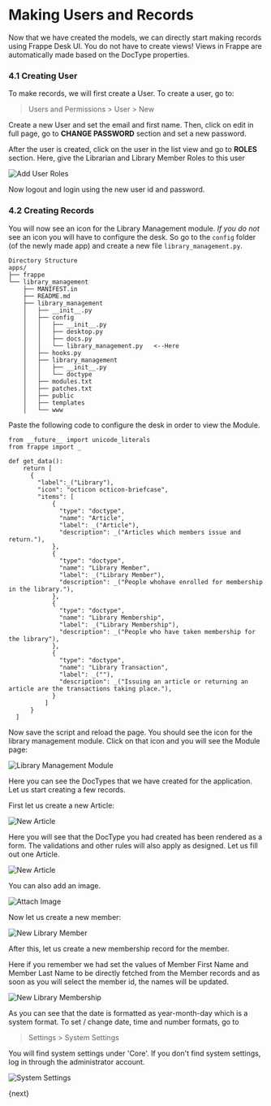 <!-- base_template: frappe_io/www/frappe/frappe_base.html --><!-- add-breadcrumbs -->
# Making Users and Records

Now that we have created the models, we can directly start making records using Frappe Desk UI. You do not have to create views! Views in Frappe are automatically made based on the DocType properties.

### 4.1 Creating User

To make records, we will first create a User. To create a user, go to:

> Users and Permissions > User > New

Create a new User and set the email and first name. Then, click on edit in full page, go to **CHANGE PASSWORD** section and set a new password.

After the user is created, click on the user in the list view and go to **ROLES** section. Here, give the Librarian and Library Member Roles to this user

<img class="screenshot" alt="Add User Roles" src="/docs/assets/img/add_user_roles.png">

Now logout and login using the new user id and password.

### 4.2 Creating Records

You will now see an icon for the Library Management module. *If you do not* see an icon you will have to configure the desk. So go to the `config` folder (of the newly made app) and create a new file `library_management.py`. 

```
Directory Structure
apps/
├── frappe
└── library_management
    ├── MANIFEST.in
    ├── README.md
    ├── library_management
    │   ├── __init__.py
    │   ├── config
    │   │   ├── __init__.py
    │   │   ├── desktop.py
    │   │   ├── docs.py
    │   │   └── library_management.py   <--Here 
    │   ├── hooks.py
    │   ├── library_management
    │   │   ├── __init__.py
    │   │   └── doctype
    │   ├── modules.txt
    │   ├── patches.txt
    │   ├── public
    │   ├── templates
    │   └── www
```

Paste the following code to configure the desk in order to view the Module.

	from __future__ import unicode_literals
	from frappe import _
	
	def get_data():
		return [
          {
            "label":_("Library"),
            "icon": "octicon octicon-briefcase",
            "items": [
                {
                  "type": "doctype",
                  "name": "Article",
                  "label": _("Article"),
                  "description": _("Articles which members issue and return."),
                },
                {
                  "type": "doctype",
                  "name": "Library Member",
                  "label": _("Library Member"),
                  "description": _("People whohave enrolled for membership in the library."),
                },
                {
                  "type": "doctype",
                  "name": "Library Membership",
                  "label": _("Library Membership"),
                  "description": _("People who have taken membership for the library"),
                },
                {
                  "type": "doctype",
                  "name": "Library Transaction",
                  "label": _(""),
                  "description": _("Issuing an article or returning an article are the transactions taking place."),
                }
              ]
          }
      ]

Now save the script and reload the page. You should see the icon for the library management module.
Click on that icon and you will see the Module page:

<img class="screenshot" alt="Library Management Module" src="/docs/assets/img/lib_management_module.png">

Here you can see the DocTypes that we have created for the application. Let us start creating a few records.

First let us create a new Article:

<img class="screenshot" alt="New Article" src="/docs/assets/img/new_article_blank.png">

Here you will see that the DocType you had created has been rendered as a form. The validations and other rules will also apply as designed. Let us fill out one Article.

<img class="screenshot" alt="New Article" src="/docs/assets/img/new_article.png">

You can also add an image.

<img class="screenshot" alt="Attach Image" src="/docs/assets/img/attach_image.gif">

Now let us create a new member:

<img class="screenshot" alt="New Library Member" src="/docs/assets/img/new_member.png">

After this, let us create a new membership record for the member.

Here if you remember we had set the values of Member First Name and Member Last Name to be directly fetched from the Member records and as soon as you will select the member id, the names will be updated.

<img class="screenshot" alt="New Library Membership" src="/docs/assets/img/new_lib_membership.png">

As you can see that the date is formatted as year-month-day which is a system format. To set / change date, time and number formats, go to

> Settings > System Settings

You will find system settings under 'Core'. If you don't find system settings, log in through the administrator account.

<img class="screenshot" alt="System Settings" src="/docs/assets/img/system_settings.png">

{next}
